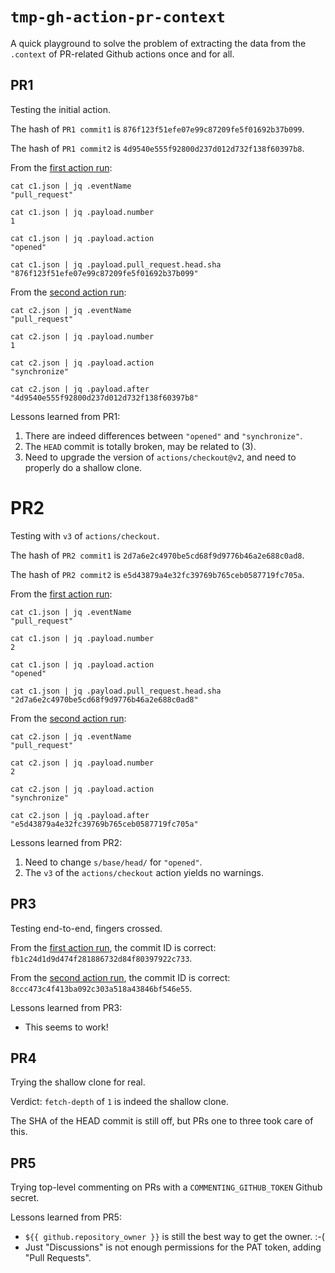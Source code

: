 # `tmp-gh-action-pr-context`

A quick playground to solve the problem of extracting the data from the `.context` of PR-related Github actions once and for all.

## PR1

Testing the initial action.

The hash of `PR1 commit1` is `876f123f51efe07e99c87209fe5f01692b37b099`.

The hash of `PR1 commit2` is `4d9540e555f92800d237d012d732f138f60397b8`.

From the [first action run](https://github.com/dkorolev/tmp-gh-action-pr-context/actions/runs/5938948010/job/16104386303):

```
cat c1.json | jq .eventName
"pull_request"

cat c1.json | jq .payload.number
1

cat c1.json | jq .payload.action
"opened"

cat c1.json | jq .payload.pull_request.head.sha
"876f123f51efe07e99c87209fe5f01692b37b099"
```

From the [second action run](https://github.com/dkorolev/tmp-gh-action-pr-context/actions/runs/5938957144/job/16104411074):

```
cat c2.json | jq .eventName
"pull_request"

cat c2.json | jq .payload.number
1

cat c2.json | jq .payload.action
"synchronize"

cat c2.json | jq .payload.after
"4d9540e555f92800d237d012d732f138f60397b8"
```

Lessons learned from PR1:

1. There are indeed differences between `"opened"` and `"synchronize"`.
2. The `HEAD` commit is totally broken, may be related to (3).
3. Need to upgrade the version of `actions/checkout@v2`, and need to properly do a shallow clone.

# PR2

Testing with `v3` of `actions/checkout`.

The hash of `PR2 commit1` is `2d7a6e2c4970be5cd68f9d9776b46a2e688c0ad8`.

The hash of `PR2 commit2` is `e5d43879a4e32fc39769b765ceb0587719fc705a`.

From the [first action run](https://github.com/dkorolev/tmp-gh-action-pr-context/actions/runs/5939156679/job/16104991679):

```
cat c1.json | jq .eventName
"pull_request"

cat c1.json | jq .payload.number
2

cat c1.json | jq .payload.action
"opened"

cat c1.json | jq .payload.pull_request.head.sha
"2d7a6e2c4970be5cd68f9d9776b46a2e688c0ad8"
```

From the [second action run](https://github.com/dkorolev/tmp-gh-action-pr-context/actions/runs/5939260109/job/16105302587):

```
cat c2.json | jq .eventName
"pull_request"

cat c2.json | jq .payload.number
2

cat c2.json | jq .payload.action
"synchronize"

cat c2.json | jq .payload.after
"e5d43879a4e32fc39769b765ceb0587719fc705a"
```

Lessons learned from PR2:

1. Need to change `s/base/head/` for `"opened"`.
2. The `v3` of the `actions/checkout` action yields no warnings.

## PR3

Testing end-to-end, fingers crossed.

From the [first action run](https://github.com/dkorolev/tmp-gh-action-pr-context/actions/runs/5939380782/job/16105646687), the commit ID is correct: `fb1c24d1d9d474f281886732d84f80397922c733`.

From the [second action run](https://github.com/dkorolev/tmp-gh-action-pr-context/actions/runs/5939400873/job/16105704900), the commit ID is correct: `8ccc473c4f413ba092c303a518a43846bf546e55`.

Lessons learned from PR3:

* This seems to work!

## PR4

Trying the shallow clone for real.

Verdict: `fetch-depth` of `1` is indeed the shallow clone.

The SHA of the HEAD commit is still off, but PRs one to three took care of this.

## PR5

Trying top-level commenting on PRs with a `COMMENTING_GITHUB_TOKEN` Github secret.

Lessons learned from PR5:

* `${{ github.repository_owner }}` is still the best way to get the owner. :-(
* Just "Discussions" is not enough permissions for the PAT token, adding "Pull Requests".
